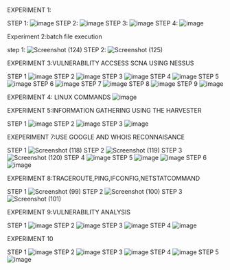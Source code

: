 
EXPERIMENT 1:


STEP 1:
![image](https://user-images.githubusercontent.com/113325376/218004275-ccc3f860-efab-4d89-bc4f-29a24afe0df1.png)
STEP 2:
![image](https://user-images.githubusercontent.com/113325376/218004406-5f906431-1e0e-4577-b5f6-1fd51e05432e.png)
STEP 3:
![image](https://user-images.githubusercontent.com/113325376/218004505-d6a83d66-8fb4-4f2a-ae98-699612d05482.png)
STEP 4:
![image](https://user-images.githubusercontent.com/113325376/218004639-a397db0f-d76a-4f3a-880a-5f3031015bd8.png)

Experiment 2:batch file execution

step 1:
![Screenshot (124)](https://user-images.githubusercontent.com/113325376/218014921-cf3ea801-08d2-41e5-be88-81486e4b51a7.png)
STEP 2:
![Screenshot (125)](https://user-images.githubusercontent.com/113325376/218015021-9b9ac8e8-b378-4729-a62f-0828dab79d3b.png)



EXPERIMENT 3:VULNERABILITY ACCSESS SCNA USING NESSUS


STEP 1
![image](https://user-images.githubusercontent.com/113325376/217538588-56ab6c86-69c4-4c14-8742-c82dd721f998.png)
STEP 2
![image](https://user-images.githubusercontent.com/113325376/217538640-738a8fed-6999-4fb9-81c3-8c0c79be7387.png)
STEP 3
![image](https://user-images.githubusercontent.com/113325376/217538682-3f58da4c-344b-48b1-ad5a-dd61d5cc4900.png)
STEP 4
![image](https://user-images.githubusercontent.com/113325376/217538741-02b52b99-47ad-4232-837c-a3f1df39fbee.png)
STEP 5
![image](https://user-images.githubusercontent.com/113325376/217538857-148e3d83-5beb-42d4-9078-f0bc940c9d10.png)
STEP 6
![image](https://user-images.githubusercontent.com/113325376/217538907-9ac4a905-a8d1-4212-920f-e6901a1a0d4e.png)
STEP 7
![image](https://user-images.githubusercontent.com/113325376/217538982-fc1e39af-9d7e-495c-a8e6-88f0948fbd53.png)
STEP 8
![image](https://user-images.githubusercontent.com/113325376/217539060-4f0c6bfd-61b5-4edc-9380-06796816817f.png)
STEP 9
![image](https://user-images.githubusercontent.com/113325376/217539119-dd64e3a3-56d9-4dc8-a09a-97e5ff34aff8.png)



EXPERIMENT 4: LINUX COMMANDS
![image](https://user-images.githubusercontent.com/113325376/218015236-cf24ac4f-215c-4283-9b2f-0dfe0a65e1c5.png)



EXPERIMENT 5:INFORMATION GATHERING USING THE HARVESTER


STEP 1
![image](https://user-images.githubusercontent.com/113325376/217540180-a0443d23-b88f-43fa-bbc5-bbd9d358858b.png)
STEP 2
![image](https://user-images.githubusercontent.com/113325376/217540808-d1de8130-f36b-4f3c-90a9-6113e1595114.png)
STEP 3
![image](https://user-images.githubusercontent.com/113325376/217540759-c533a20e-dda5-4851-9b84-0861076b4840.png)







EXEPERIMENT 7:USE GOOGLE AND WHOIS RECONNAISANCE


STEP 1
![Screenshot (118)](https://user-images.githubusercontent.com/113325376/217532823-50618393-2b03-4719-aa38-dce0566bfb54.png)
STEP 2
![Screenshot (119)](https://user-images.githubusercontent.com/113325376/217532709-a3846350-0e1a-4dbe-b86a-be78a18951c3.png)
STEP 3
![Screenshot (120)](https://user-images.githubusercontent.com/113325376/217532954-dc5ea544-9918-4755-8640-f56f9151635a.png)
STEP 4
![image](https://user-images.githubusercontent.com/113325376/217533741-3168e417-1c88-4341-8017-6c798f43505a.png)
STEP 5
![image](https://user-images.githubusercontent.com/113325376/217533832-2e7d13f4-aad5-43e3-b967-352157b8b311.png)
![image](https://user-images.githubusercontent.com/113325376/217533906-3afd45fe-c3aa-4809-a297-928e22a42640.png)
STEP 6
![image](https://user-images.githubusercontent.com/113325376/217534073-e374a62f-ed53-4766-a0ef-5bcccf56247c.png)



EXPERIMENT 8:TRACEROUTE,PING,IFCONFIG,NETSTATCOMMAND


STEP  1
![Screenshot (99)](https://user-images.githubusercontent.com/113325376/217534564-7211e6c3-3f61-4d48-b3bf-dc06a7944ed9.png)
STEP 2
![Screenshot (100)](https://user-images.githubusercontent.com/113325376/217534653-9387febf-4d5f-4970-a2f3-19448c91c432.png)
STEP 3
![Screenshot (101)](https://user-images.githubusercontent.com/113325376/217535010-88186ce4-fd43-4f13-8c34-da3955287dfa.png)





EXPERIMENT 9:VULNERABILITY ANALYSIS 

STEP 1
![image](https://user-images.githubusercontent.com/113325376/217535773-c8cb73d8-777b-4f35-94f9-ba2c5bf75867.png)
STEP 2
![image](https://user-images.githubusercontent.com/113325376/217536473-cde67060-acdd-4173-84e5-40e32d701e60.png)
STEP 3
![image](https://user-images.githubusercontent.com/113325376/217536554-7f77ee8c-20a6-4549-8ca1-ff780c892514.png)
STEP 4
![image](https://user-images.githubusercontent.com/113325376/217537020-843916c4-d383-4155-958e-f6f2aff08557.png)




EXPERIMENT 10



STEP 1
![image](https://user-images.githubusercontent.com/113325376/217537637-8270f592-bf55-4c7f-af32-17ca784d0098.png)
STEP 2
![image](https://user-images.githubusercontent.com/113325376/217537772-090350fb-d065-4329-ae8e-7a967d57e347.png)
STEP 3
![image](https://user-images.githubusercontent.com/113325376/217537871-ae47f02e-f2ea-4a0d-bce1-a14bb4c127e2.png)
STEP 4
![image](https://user-images.githubusercontent.com/113325376/217537970-82440a50-0c9d-41a6-bf89-54e49e1ae89d.png)
STEP 5
![image](https://user-images.githubusercontent.com/113325376/217538165-73f5aff8-50f9-430d-a879-ac1b477d545f.png)









